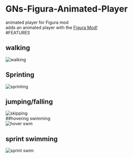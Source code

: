 # GNs-Figura-Animated-Player
animated player for Figura mod<br/>
adds an animated player with the [Figura Mod!](https://www.curseforge.com/minecraft/mc-mods/figura)<br/>
#FEATURES<br/>
## walking<br/>
![walking](https://user-images.githubusercontent.com/81744903/141598893-bc940ca0-8de4-46a5-bdcf-2412d89a2d1b.gif)<br/>
## Sprinting<br/>
![sprinting](https://user-images.githubusercontent.com/81744903/141599067-052a92c9-06a5-4389-87ce-55423578501f.gif)<br/>
## jumping/falling<br/>
![skipping](https://user-images.githubusercontent.com/81744903/141599072-68aa26ea-c332-4b2e-bbf4-70e33d60cf61.gif)<br/>
##hovering swimming<br/>
![hover swm](https://user-images.githubusercontent.com/81744903/141599078-959f954e-7c22-49be-a4b2-824065760fe7.gif)<br/>
## sprint swimming<br/>
![sprint swim](https://user-images.githubusercontent.com/81744903/141599083-a0f2b23b-f3a7-43e1-b92a-e214e4a314f3.gif)<br/>
